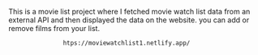 This is a movie list project where I fetched movie watch list data from an external API and then displayed the data on the website. you can add or remove films from your list.                                                 
                   
                   htps://moviewatchlist1.netlify.app/      
 
